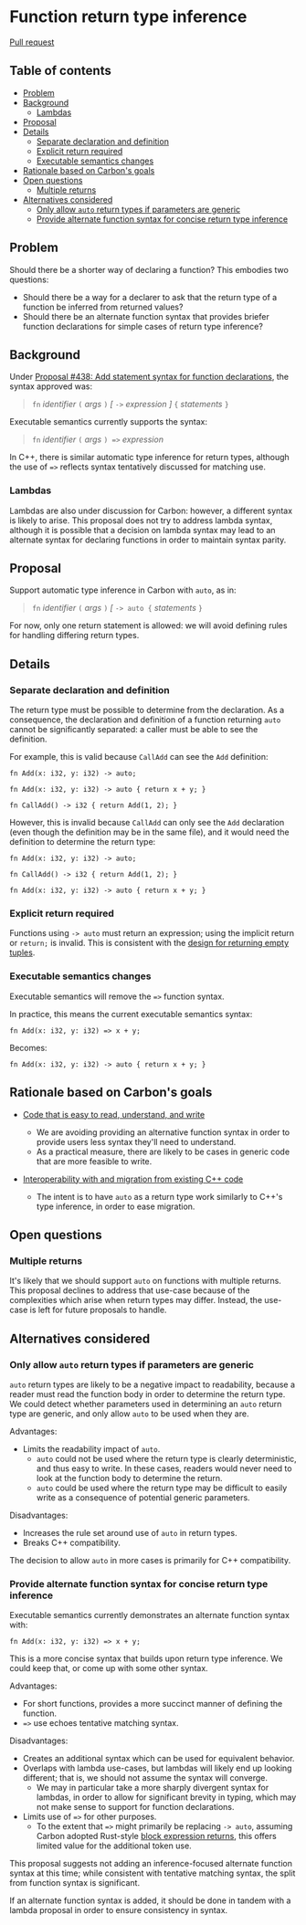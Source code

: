 # Function return type inference

<!--
Part of the Carbon Language project, under the Apache License v2.0 with LLVM
Exceptions. See /LICENSE for license information.
SPDX-License-Identifier: Apache-2.0 WITH LLVM-exception
-->

[Pull request](https://github.com/carbon-language/carbon-lang/pull/826)

<!-- toc -->

## Table of contents

-   [Problem](#problem)
-   [Background](#background)
    -   [Lambdas](#lambdas)
-   [Proposal](#proposal)
-   [Details](#details)
    -   [Separate declaration and definition](#separate-declaration-and-definition)
    -   [Explicit return required](#explicit-return-required)
    -   [Executable semantics changes](#executable-semantics-changes)
-   [Rationale based on Carbon's goals](#rationale-based-on-carbons-goals)
-   [Open questions](#open-questions)
    -   [Multiple returns](#multiple-returns)
-   [Alternatives considered](#alternatives-considered)
    -   [Only allow `auto` return types if parameters are generic](#only-allow-auto-return-types-if-parameters-are-generic)
    -   [Provide alternate function syntax for concise return type inference](#provide-alternate-function-syntax-for-concise-return-type-inference)

<!-- tocstop -->

## Problem

Should there be a shorter way of declaring a function? This embodies two
questions:

-   Should there be a way for a declarer to ask that the return type of a
    function be inferred from returned values?
-   Should there be an alternate function syntax that provides briefer function
    declarations for simple cases of return type inference?

## Background

Under
[Proposal #438: Add statement syntax for function declarations](https://github.com/carbon-language/carbon-lang/pull/438),
the syntax approved was:

> `fn` _identifier_ `(` _args_ `)` _[_ `->` _expression ]_ `{` _statements_ `}`

Executable semantics currently supports the syntax:

> `fn` _identifier_ `(` _args_ `) =>` _expression_

In C++, there is similar automatic type inference for return types, although the
use of `=>` reflects syntax tentatively discussed for matching use.

### Lambdas

Lambdas are also under discussion for Carbon: however, a different syntax is
likely to arise. This proposal does not try to address lambda syntax, although
it is possible that a decision on lambda syntax may lead to an alternate syntax
for declaring functions in order to maintain syntax parity.

## Proposal

Support automatic type inference in Carbon with `auto`, as in:

> `fn` _identifier_ `(` _args_ `)` _[_ `-> auto {` _statements_ `}`

For now, only one return statement is allowed: we will avoid defining rules for
handling differing return types.

## Details

### Separate declaration and definition

The return type must be possible to determine from the declaration. As a
consequence, the declaration and definition of a function returning `auto`
cannot be significantly separated: a caller must be able to see the definition.

For example, this is valid because `CallAdd` can see the `Add` definition:

```
fn Add(x: i32, y: i32) -> auto;

fn Add(x: i32, y: i32) -> auto { return x + y; }

fn CallAdd() -> i32 { return Add(1, 2); }
```

However, this is invalid because `CallAdd` can only see the `Add` declaration
(even though the definition may be in the same file), and it would need the
definition to determine the return type:

```
fn Add(x: i32, y: i32) -> auto;

fn CallAdd() -> i32 { return Add(1, 2); }

fn Add(x: i32, y: i32) -> auto { return x + y; }
```

### Explicit return required

Functions using `-> auto` must return an expression; using the implicit return
or `return;` is invalid. This is consistent with the
[design for returning empty tuples](/docs/design/control_flow/return.md#returning-empty-tuples).

### Executable semantics changes

Executable semantics will remove the `=>` function syntax.

In practice, this means the current executable semantics syntax:

```
fn Add(x: i32, y: i32) => x + y;
```

Becomes:

```
fn Add(x: i32, y: i32) -> auto { return x + y; }
```

## Rationale based on Carbon's goals

-   [Code that is easy to read, understand, and write](/docs/project/goals.md#code-that-is-easy-to-read-understand-and-write)

    -   We are avoiding providing an alternative function syntax in order to
        provide users less syntax they'll need to understand.
    -   As a practical measure, there are likely to be cases in generic code
        that are more feasible to write.

-   [Interoperability with and migration from existing C++ code](/docs/project/goals.md#interoperability-with-and-migration-from-existing-c-code)

    -   The intent is to have `auto` as a return type work similarly to C++'s
        type inference, in order to ease migration.

## Open questions

### Multiple returns

It's likely that we should support `auto` on functions with multiple returns.
This proposal declines to address that use-case because of the complexities
which arise when return types may differ. Instead, the use-case is left for
future proposals to handle.

## Alternatives considered

### Only allow `auto` return types if parameters are generic

`auto` return types are likely to be a negative impact to readability, because a
reader must read the function body in order to determine the return type. We
could detect whether parameters used in determining an `auto` return type are
generic, and only allow `auto` to be used when they are.

Advantages:

-   Limits the readability impact of `auto`.
    -   `auto` could not be used where the return type is clearly deterministic,
        and thus easy to write. In these cases, readers would never need to look
        at the function body to determine the return.
    -   `auto` could be used where the return type may be difficult to easily
        write as a consequence of potential generic parameters.

Disadvantages:

-   Increases the rule set around use of `auto` in return types.
-   Breaks C++ compatibility.

The decision to allow `auto` in more cases is primarily for C++ compatibility.

### Provide alternate function syntax for concise return type inference

Executable semantics currently demonstrates an alternate function syntax with:

```
fn Add(x: i32, y: i32) => x + y;
```

This is a more concise syntax that builds upon return type inference. We could
keep that, or come up with some other syntax.

Advantages:

-   For short functions, provides a more succinct manner of defining the
    function.
-   `=>` use echoes tentative matching syntax.

Disadvantages:

-   Creates an additional syntax which can be used for equivalent behavior.
-   Overlaps with lambda use-cases, but lambdas will likely end up looking
    different; that is, we should not assume the syntax will converge.
    -   We may in particular take a more sharply divergent syntax for lambdas,
        in order to allow for significant brevity in typing, which may not make
        sense to support for function declarations.
-   Limits use of `=>` for other purposes.
    -   To the extent that `=>` might primarily be replacing `-> auto`, assuming
        Carbon adopted Rust-style
        [block expression returns](https://doc.rust-lang.org/reference/expressions/block-expr.html),
        this offers limited value for the additional token use.

This proposal suggests not adding an inference-focused alternate function syntax
at this time; while consistent with tentative matching syntax, the split from
function syntax is significant.

If an alternate function syntax is added, it should be done in tandem with a
lambda proposal in order to ensure consistency in syntax.
